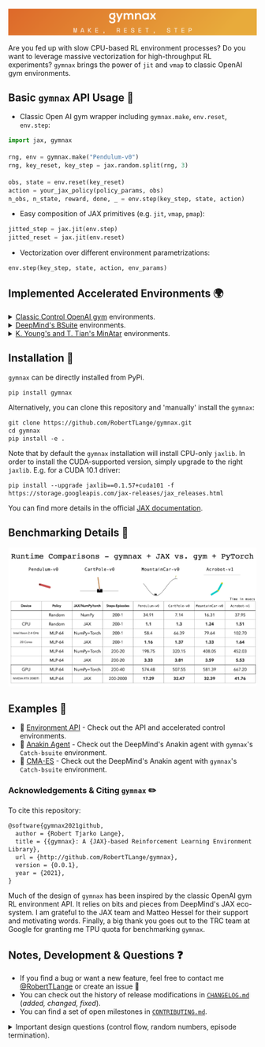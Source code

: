 ![](docs/gymnax_logo.png)

Are you fed up with slow CPU-based RL environment processes? Do you want to leverage massive vectorization for high-throughput RL experiments? `gymnax` brings the power of `jit` and `vmap` to classic OpenAI gym environments.

## Basic `gymnax` API Usage :stew:

- Classic Open AI gym wrapper including `gymnax.make`, `env.reset`, `env.step`:

```python
import jax, gymnax

rng, env = gymnax.make("Pendulum-v0")
rng, key_reset, key_step = jax.random.split(rng, 3)

obs, state = env.reset(key_reset)
action = your_jax_policy(policy_params, obs)
n_obs, n_state, reward, done, _ = env.step(key_step, state, action)
```

- Easy composition of JAX primitives (e.g. `jit`, `vmap`, `pmap`):

```python
jitted_step = jax.jit(env.step)
jitted_reset = jax.jit(env.reset)
```

- Vectorization over different environment parametrizations:

```python
env.step(key_step, state, action, env_params)
```

## Implemented Accelerated Environments :earth_africa:
<details><summary>
<a href="https://github.com/openai/gym/">Classic Control OpenAI gym</a> environments.

</summary>

| Environment Name | Implemented | Tested | Single Step Speed Gain (JAX vs. NumPy) |
| --- | --- | --- | --- | --- |
| `Pendulum-v0` | :heavy_check_mark:  | :heavy_check_mark: |
| `CartPole-v0` | :heavy_check_mark:  | :heavy_check_mark: |
| `MountainCar-v0` | :heavy_check_mark:  | :heavy_check_mark: |
| `MountainCarContinuous-v0` | :heavy_check_mark:  | :heavy_check_mark: |
| `Acrobot-v1` | :heavy_check_mark:  | :heavy_check_mark: |
</details>

<details><summary>
<a href="https://github.com/deepmind/bsuite/">DeepMind's BSuite</a> environments.

</summary>

| Environment Name | Implemented | Tested | Single Step Speed Gain (JAX vs. NumPy) |
| --- | --- | --- | --- |
| `Catch-bsuite` | :heavy_check_mark:  | :heavy_check_mark: |
| `DeepSea-bsuite` | :heavy_check_mark:  | :heavy_check_mark: |
| `MemoryChain-bsuite` | :heavy_check_mark:  | :heavy_check_mark: |
| `UmbrellaChain-bsuite` | :heavy_check_mark:  | :heavy_check_mark: |
| `DiscountingChain-bsuite` | :heavy_check_mark:  | :heavy_check_mark: |
| `MNISTBandit-bsuite` | :heavy_check_mark:  | :heavy_check_mark: |
| `SimpleBandit-bsuite` | :heavy_check_mark:  | :heavy_check_mark: |
</details>

<details><summary>
<a href="https://github.com/kenjyoung/MinAtar">K. Young's and T. Tian's MinAtar</a> environments.

</summary>

| Environment Name | Implemented | Tested | Single Step Speed Gain (JAX vs. NumPy) |
| --- | --- | --- | --- |
| `Asterix-MinAtar` | :heavy_check_mark:  | :heavy_check_mark: |
| `Breakout-MinAtar` | :heavy_check_mark:  | :heavy_check_mark: |
| `Freeway-MinAtar` | :heavy_check_mark:  | :heavy_check_mark: |
| `Seaquest-MinAtar` | :x:  | :x: |
| `SpaceInvaders-MinAtar` | :heavy_check_mark:  | :heavy_check_mark: |
</details>

## Installation :memo:

`gymnax` can be directly installed from PyPi.

```
pip install gymnax
```

Alternatively, you can clone this repository and 'manually' install the `gymnax`:
```
git clone https://github.com/RobertTLange/gymnax.git
cd gymnax
pip install -e .
```

Note that by default the `gymnax` installation will install CPU-only `jaxlib`. In order to install the CUDA-supported version, simply upgrade to the right `jaxlib`. E.g. for a CUDA 10.1 driver:

```
pip install --upgrade jaxlib==0.1.57+cuda101 -f https://storage.googleapis.com/jax-releases/jax_releases.html
```

You can find more details in the official [JAX documentation](https://github.com/google/jax#installation).

## Benchmarking Details :train:

![](docs/classic_runtime_benchmark.png)

## Examples :school_satchel:
* :notebook: [Environment API](notebooks/classic_control.ipynb) - Check out the API and accelerated control environments.
* :notebook: [Anakin Agent](examples/catch_anakin.ipynb) - Check out the DeepMind's Anakin agent with `gymnax`'s `Catch-bsuite` environment.
* :notebook: [CMA-ES](examples/catch_anakin.ipynb) - Check out the DeepMind's Anakin agent with `gymnax`'s `Catch-bsuite` environment.

### Acknowledgements & Citing `gymnax` :pencil2:

To cite this repository:

```
@software{gymnax2021github,
  author = {Robert Tjarko Lange},
  title = {{gymnax}: A {JAX}-based Reinforcement Learning Environment Library},
  url = {http://github.com/RobertTLange/gymnax},
  version = {0.0.1},
  year = {2021},
}
```

Much of the design of `gymnax` has been inspired by the classic OpenAI gym RL environment API. It relies on bits and pieces from DeepMind's JAX eco-system. I am grateful to the JAX team and Matteo Hessel for their support and motivating words. Finally, a big thank you goes out to the TRC team at Google for granting me TPU quota for benchmarking `gymnax`.

## Notes, Development & Questions :question:

- If you find a bug or want a new feature, feel free to contact me [@RobertTLange](https://twitter.com/RobertTLange) or create an issue :hugs:
- You can check out the history of release modifications in [`CHANGELOG.md`](CHANGELOG.md) (*added, changed, fixed*).
- You can find a set of open milestones in [`CONTRIBUTING.md`](CONTRIBUTING.md).
<details>
  <summary>Important design questions (control flow, random numbers, episode termination). </summary>

1. All random number/PRNGKey handling has to be done explicitly outside of the environment function calls. This allows for more control and less opacity.
2. Each step transition requires you to pass a set of environment parameters `step(., env_params, .)`, which specify the transition/reward function. We do not have to `jit` over this axis and hence you are flexible to incorporate environment non-stationarities of your choosing!
3. Episode termination has to be handled outside of the simple transition call. This could for example be done using a placeholder output in the scanned function.
4. The estimated speed gains may depend on your hardware as well as your specific policy parametrization. In general this will also depend on how much parallelism your algorithm utilizes and the episode length through which we `scan` + `jit`.
5. Boolean conditionals are eliminated by replacing them by weighted sums. E.g.: `r_effective = r * (1 - done) + r_term * done`

</details>
